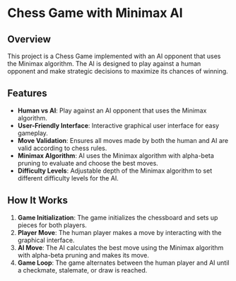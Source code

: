 # Chess Game with Minimax AI

## Overview

This project is a Chess Game implemented with an AI opponent that uses the Minimax algorithm. The AI is designed to play against a human opponent and make strategic decisions to maximize its chances of winning.

## Features

- **Human vs AI**: Play against an AI opponent that uses the Minimax algorithm.
- **User-Friendly Interface**: Interactive graphical user interface for easy gameplay.
- **Move Validation**: Ensures all moves made by both the human and AI are valid according to chess rules.
- **Minimax Algorithm**: AI uses the Minimax algorithm with alpha-beta pruning to evaluate and choose the best moves.
- **Difficulty Levels**: Adjustable depth of the Minimax algorithm to set different difficulty levels for the AI.

## How It Works

1. **Game Initialization**: The game initializes the chessboard and sets up pieces for both players.
2. **Player Move**: The human player makes a move by interacting with the graphical interface.
3. **AI Move**: The AI calculates the best move using the Minimax algorithm with alpha-beta pruning and makes its move.
4. **Game Loop**: The game alternates between the human player and AI until a checkmate, stalemate, or draw is reached.
